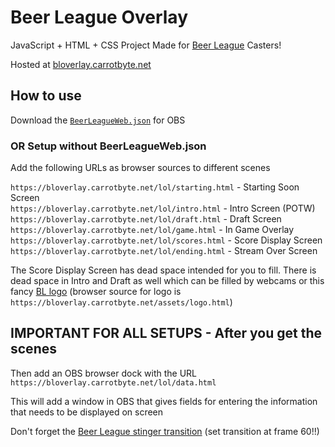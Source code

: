 # Beer League Overlay
JavaScript + HTML + CSS Project Made for [Beer League](https://www.beerleaguelegends.org/home) Casters!

Hosted at [bloverlay.carrotbyte.net](https://bloverlay.carrotbyte.net)

## How to use

Download the [`BeerLeagueWeb.json`](BeerLeagueWeb.json) for OBS

### OR Setup without BeerLeagueWeb.json

Add the following URLs as browser sources to different scenes

`https://bloverlay.carrotbyte.net/lol/starting.html` - Starting Soon Screen\
`https://bloverlay.carrotbyte.net/lol/intro.html` - Intro Screen (POTW)\
`https://bloverlay.carrotbyte.net/lol/draft.html` - Draft Screen\
`https://bloverlay.carrotbyte.net/lol/game.html` - In Game Overlay\
`https://bloverlay.carrotbyte.net/lol/scores.html` - Score Display Screen\
`https://bloverlay.carrotbyte.net/lol/ending.html` - Stream Over Screen


The Score Display Screen has dead space intended for you to fill. There is dead space in Intro and Draft as well which can be filled by webcams or this fancy [BL logo](assets/bl.png) (browser source for logo is `https://bloverlay.carrotbyte.net/assets/logo.html`)

## **IMPORTANT FOR ALL SETUPS** - After you get the scenes

Then add an OBS browser dock with the URL `https://bloverlay.carrotbyte.net/lol/data.html`

This will add a window in OBS that gives fields for entering the information that needs to be displayed on screen

Don't forget the [Beer League stinger transition](assets/BLStinger.webm) (set transition at frame 60!!)